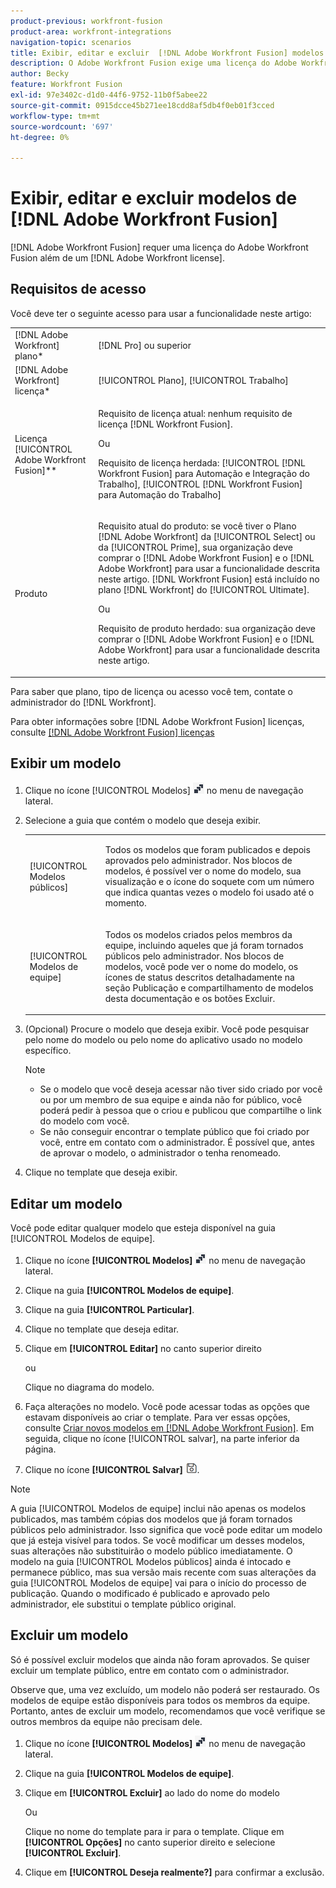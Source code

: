 ```yaml
---
product-previous: workfront-fusion
product-area: workfront-integrations
navigation-topic: scenarios
title: Exibir, editar e excluir  [!DNL Adobe Workfront Fusion] modelos
description: O Adobe Workfront Fusion exige uma licença do Adobe Workfront Fusion, além de uma licença do Adobe Workfront.
author: Becky
feature: Workfront Fusion
exl-id: 97e3402c-d1d0-44f6-9752-11b0f5abee22
source-git-commit: 0915dcce45b271ee18cdd8af5db4f0eb01f3cced
workflow-type: tm+mt
source-wordcount: '697'
ht-degree: 0%

---
```


# Exibir, editar e excluir modelos de [!DNL Adobe Workfront Fusion]

[!DNL Adobe Workfront Fusion] requer uma licença do Adobe Workfront Fusion além de um [!DNL Adobe Workfront license].

## Requisitos de acesso

Você deve ter o seguinte acesso para usar a funcionalidade neste artigo:

<table style="table-layout:auto"> 
 <col> 
 <col> 
 <tbody> 
  <tr> 
    <td role="rowheader">[!DNL Adobe Workfront] plano*</td> 
   <td> <p>[!DNL Pro] ou superior</p> </td> 
  </tr> 
  <tr data-mc-conditions=""> 
   <td role="rowheader">[!DNL Adobe Workfront] licença*</td> 
   <td> <p>[!UICONTROL Plano], [!UICONTROL Trabalho]</p> </td> 
  </tr> 
  <tr> 
   <td role="rowheader">Licença [!UICONTROL Adobe Workfront Fusion]**</td> 
  <td>
   <p>Requisito de licença atual: nenhum requisito de licença [!DNL Workfront Fusion].</p>
   <p>Ou</p>
   <p>Requisito de licença herdada: [!UICONTROL [!DNL Workfront Fusion] para Automação e Integração do Trabalho], [!UICONTROL [!DNL Workfront Fusion] para Automação do Trabalho]</p>
   </td>  
  </tr> 
  <tr> 
   <td role="rowheader">Produto</td> 
   <td>
   <p>Requisito atual do produto: se você tiver o Plano [!DNL Adobe Workfront] da [!UICONTROL Select] ou da [!UICONTROL Prime], sua organização deve comprar o [!DNL Adobe Workfront Fusion] e o [!DNL Adobe Workfront] para usar a funcionalidade descrita neste artigo. [!DNL Workfront Fusion] está incluído no plano [!DNL Workfront] do [!UICONTROL Ultimate].</p>
   <p>Ou</p>
   <p>Requisito de produto herdado: sua organização deve comprar o [!DNL Adobe Workfront Fusion] e o [!DNL Adobe Workfront] para usar a funcionalidade descrita neste artigo.</p>
   </td> 
  </tr> 
 </tbody> 
</table>

Para saber que plano, tipo de licença ou acesso você tem, contate o administrador do [!DNL Workfront].

Para obter informações sobre [!DNL Adobe Workfront Fusion] licenças, consulte [[!DNL Adobe Workfront Fusion] licenças](../../../workfront-fusion/get-started/license-automation-vs-integration.md)

## Exibir um modelo

1. Clique no ícone [!UICONTROL Modelos] ![](assets/fusion-template-icon.png) no menu de navegação lateral.
1. Selecione a guia que contém o modelo que deseja exibir.

   <table style="table-layout:auto"> 
    <col> 
    <col> 
    <tbody> 
     <tr> 
      <td role="rowheader">[!UICONTROL Modelos públicos]</td> 
      <td> <p> Todos os modelos que foram publicados e depois aprovados pelo administrador. Nos blocos de modelos, é possível ver o nome do modelo, sua visualização e o ícone do soquete com um número que indica quantas vezes o modelo foi usado até o momento.</p> </td> 
     </tr> 
     <tr> 
      <td role="rowheader">[!UICONTROL Modelos de equipe]</td> 
      <td> <p>Todos os modelos criados pelos membros da equipe, incluindo aqueles que já foram tornados públicos pelo administrador. Nos blocos de modelos, você pode ver o nome do modelo, os ícones de status descritos detalhadamente na seção Publicação e compartilhamento de modelos desta documentação e os botões Excluir.</p> </td> 
     </tr> 
    </tbody> 
   </table>

1. (Opcional) Procure o modelo que deseja exibir. Você pode pesquisar pelo nome do modelo ou pelo nome do aplicativo usado no modelo específico.

   >[!NOTE]
   >
   >* Se o modelo que você deseja acessar não tiver sido criado por você ou por um membro de sua equipe e ainda não for público, você poderá pedir à pessoa que o criou e publicou que compartilhe o link do modelo com você.
   >* Se não conseguir encontrar o template público que foi criado por você, entre em contato com o administrador. É possível que, antes de aprovar o modelo, o administrador o tenha renomeado.


1. Clique no template que deseja exibir.

## Editar um modelo

Você pode editar qualquer modelo que esteja disponível na guia [!UICONTROL Modelos de equipe].

1. Clique no ícone **[!UICONTROL Modelos]** ![](assets/fusion-template-icon.png) no menu de navegação lateral.
1. Clique na guia **[!UICONTROL Modelos de equipe]**.
1. Clique na guia **[!UICONTROL Particular]**.
1. Clique no template que deseja editar.
1. Clique em **[!UICONTROL Editar]** no canto superior direito

   ou

   Clique no diagrama do modelo.

1. Faça alterações no modelo. Você pode acessar todas as opções que estavam disponíveis ao criar o template. Para ver essas opções, consulte [Criar novos modelos em [!DNL Adobe Workfront Fusion]](../../../workfront-fusion/scenarios/templates/create-new-fusion-templates.md). Em seguida, clique no ícone [!UICONTROL salvar], na parte inferior da página.
1. Clique no ícone **[!UICONTROL Salvar]** ![](assets/save-icon.png).

>[!NOTE]
>
>A guia [!UICONTROL Modelos de equipe] inclui não apenas os modelos publicados, mas também cópias dos modelos que já foram tornados públicos pelo administrador. Isso significa que você pode editar um modelo que já esteja visível para todos. Se você modificar um desses modelos, suas alterações não substituirão o modelo público imediatamente. O modelo na guia [!UICONTROL Modelos públicos] ainda é intocado e permanece público, mas sua versão mais recente com suas alterações da guia [!UICONTROL Modelos de equipe] vai para o início do processo de publicação. Quando o modificado é publicado e aprovado pelo administrador, ele substitui o template público original.

## Excluir um modelo

Só é possível excluir modelos que ainda não foram aprovados. Se quiser excluir um template público, entre em contato com o administrador.

Observe que, uma vez excluído, um modelo não poderá ser restaurado. Os modelos de equipe estão disponíveis para todos os membros da equipe. Portanto, antes de excluir um modelo, recomendamos que você verifique se outros membros da equipe não precisam dele.

1. Clique no ícone **[!UICONTROL Modelos]** ![](assets/fusion-template-icon.png) no menu de navegação lateral.
1. Clique na guia **[!UICONTROL Modelos de equipe]**.
1. Clique em **[!UICONTROL Excluir]** ao lado do nome do modelo

   Ou

   Clique no nome do template para ir para o template. Clique em **[!UICONTROL Opções]** no canto superior direito e selecione **[!UICONTROL Excluir]**.

1. Clique em **[!UICONTROL Deseja realmente?]** para confirmar a exclusão.
